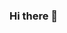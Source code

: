 ### Hi there 👋

<!--
**Trapaster/Trapaster** is a ✨ _special_ ✨ repository because its `README.md` (this file) appears on your GitHub profile.

Here are some ideas to get you started:

- 🔭 I’m currently working on ...what am told
- 🌱 I’m currently learning ...how to be a good boi
- 👯 I’m looking to collaborate on ...anything
- 🤔 I’m looking for help with ...bot makin
- 💬 Ask me about ...anything
- 📫 How to reach me: ...https://wa.me/+265994894966
- 😄 Pronouns: ...🙆‍♂️
- ⚡ Fun fact: ...nothing fan
-->
